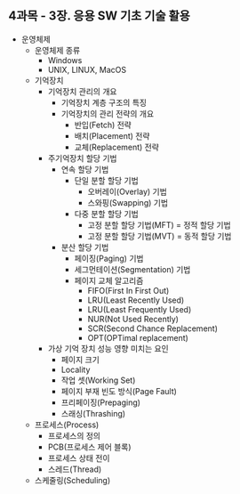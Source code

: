 ## 4과목 - 3장. 응용 SW 기초 기술 활용
- 운영체제
    - 운영체제 종류
        - Windows
        - UNIX, LINUX, MacOS
    - 기억장치
        - 기억장치 관리의 개요
            - 기억장치 계층 구조의 특징
            - 기억장치의 관리 전략의 개요
                - 반입(Fetch) 전략
                - 배치(Placement) 전략
                - 교체(Replacement) 전략
        - 주기억장치 할당 기법
            - 연속 할당 기법
                - 단일 분할 할당 기법
                    - 오버레이(Overlay) 기법
                    - 스와핑(Swapping) 기법
                - 다중 분할 할당 기법
                    - 고정 분할 할당 기법(MFT) = 정적 할당 기법
                    - 고정 분할 할당 기법(MVT) = 동적 할당 기법
            - 분산 할당 기법
                - 페이징(Paging) 기법
                - 세그먼테이션(Segmentation) 기법
                - 페이지 교체 알고리즘
                    - FIFO(First In First Out)
                    - LRU(Least Recently Used)
                    - LRU(Least Frequently Used)
                    - NUR(Not Used Recently)
                    - SCR(Second Chance Replacement)
                    - OPT(OPTimal replacement)
        - 가상 기억 장치 성능 영향 미치는 요인
            - 페이지 크기
            - Locality
            - 작업 셋(Working Set)
            - 페이지 부재 빈도 방식(Page Fault)
            - 프리페이징(Prepaging)
            - 스래싱(Thrashing)
    - 프로세스(Process)
        - 프로세스의 정의
        - PCB(프로세스 제어 블록)
        - 프로세스 상태 전이
        - 스레드(Thread)
    - 스케줄링(Scheduling)